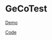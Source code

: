 # GeCoTest

<a href='https://olgazaglavnova.github.io/GeCoTest/'> Demo </a>

<a href='https://github.com/OlgaZaglavnova/GeCoTest/tree/main/ngGeCoTest'>Code</a>
